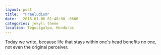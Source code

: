 ```yaml
---
layout: post
title:  "Praeludium"
date:   2016-01-06 01:48:00 -0600
categories: jekyll theme
location: Tegucigalpa, Honduras
---
```


Today we write, because life that stays within one's head benefits no one, not even the original perceiver.
